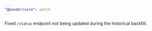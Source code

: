 ```yaml
---
"@ponder/core": patch
---
```


Fixed `/status` endpoint not being updated during the historical backfill.
